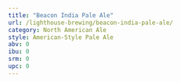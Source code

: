 ```yaml
---
title: "Beacon India Pale Ale"
url: /lighthouse-brewing/beacon-india-pale-ale/
category: North American Ale
style: American-Style Pale Ale
abv: 0
ibu: 0
srm: 0
upc: 0
---
```


